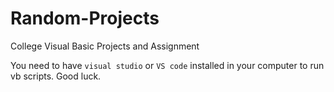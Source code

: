 # Random-Projects
 College Visual Basic Projects and Assignment

You need to have ```visual studio``` or ```VS code``` installed in your computer to run vb scripts.
Good luck.